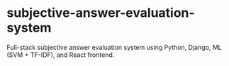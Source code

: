 # subjective-answer-evaluation-system
Full-stack subjective answer evaluation system using Python, Django, ML (SVM + TF-IDF), and React frontend.
